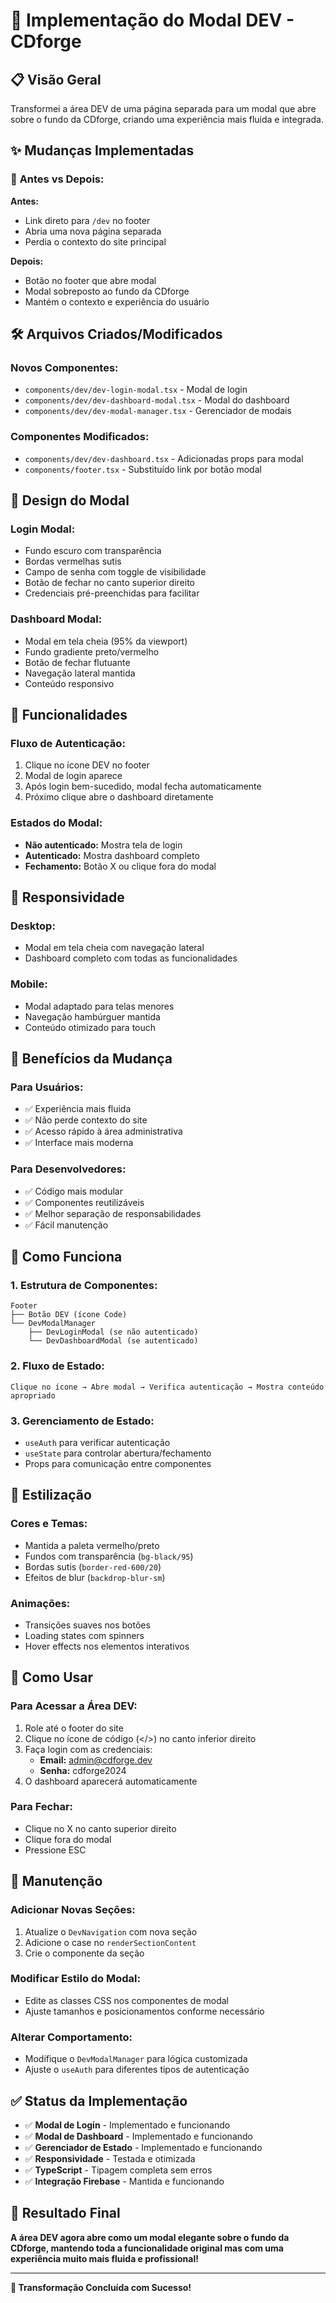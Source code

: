 # 🎯 Implementação do Modal DEV - CDforge

## 📋 Visão Geral

Transformei a área DEV de uma página separada para um modal que abre sobre o fundo da CDforge, criando uma experiência mais fluida e integrada.

## ✨ Mudanças Implementadas

### 🔄 **Antes vs Depois:**

**Antes:**
- Link direto para `/dev` no footer
- Abria uma nova página separada
- Perdia o contexto do site principal

**Depois:**
- Botão no footer que abre modal
- Modal sobreposto ao fundo da CDforge
- Mantém o contexto e experiência do usuário

## 🛠️ Arquivos Criados/Modificados

### **Novos Componentes:**
- `components/dev/dev-login-modal.tsx` - Modal de login
- `components/dev/dev-dashboard-modal.tsx` - Modal do dashboard
- `components/dev/dev-modal-manager.tsx` - Gerenciador de modais

### **Componentes Modificados:**
- `components/dev/dev-dashboard.tsx` - Adicionadas props para modal
- `components/footer.tsx` - Substituído link por botão modal

## 🎨 Design do Modal

### **Login Modal:**
- Fundo escuro com transparência
- Bordas vermelhas sutis
- Campo de senha com toggle de visibilidade
- Botão de fechar no canto superior direito
- Credenciais pré-preenchidas para facilitar

### **Dashboard Modal:**
- Modal em tela cheia (95% da viewport)
- Fundo gradiente preto/vermelho
- Botão de fechar flutuante
- Navegação lateral mantida
- Conteúdo responsivo

## 🔧 Funcionalidades

### **Fluxo de Autenticação:**
1. Clique no ícone DEV no footer
2. Modal de login aparece
3. Após login bem-sucedido, modal fecha automaticamente
4. Próximo clique abre o dashboard diretamente

### **Estados do Modal:**
- **Não autenticado:** Mostra tela de login
- **Autenticado:** Mostra dashboard completo
- **Fechamento:** Botão X ou clique fora do modal

## 📱 Responsividade

### **Desktop:**
- Modal em tela cheia com navegação lateral
- Dashboard completo com todas as funcionalidades

### **Mobile:**
- Modal adaptado para telas menores
- Navegação hambúrguer mantida
- Conteúdo otimizado para touch

## 🎯 Benefícios da Mudança

### **Para Usuários:**
- ✅ Experiência mais fluida
- ✅ Não perde contexto do site
- ✅ Acesso rápido à área administrativa
- ✅ Interface mais moderna

### **Para Desenvolvedores:**
- ✅ Código mais modular
- ✅ Componentes reutilizáveis
- ✅ Melhor separação de responsabilidades
- ✅ Fácil manutenção

## 🔄 Como Funciona

### **1. Estrutura de Componentes:**
```
Footer
├── Botão DEV (ícone Code)
└── DevModalManager
    ├── DevLoginModal (se não autenticado)
    └── DevDashboardModal (se autenticado)
```

### **2. Fluxo de Estado:**
```
Clique no ícone → Abre modal → Verifica autenticação → Mostra conteúdo apropriado
```

### **3. Gerenciamento de Estado:**
- `useAuth` para verificar autenticação
- `useState` para controlar abertura/fechamento
- Props para comunicação entre componentes

## 🎨 Estilização

### **Cores e Temas:**
- Mantida a paleta vermelho/preto
- Fundos com transparência (`bg-black/95`)
- Bordas sutis (`border-red-600/20`)
- Efeitos de blur (`backdrop-blur-sm`)

### **Animações:**
- Transições suaves nos botões
- Loading states com spinners
- Hover effects nos elementos interativos

## 🚀 Como Usar

### **Para Acessar a Área DEV:**
1. Role até o footer do site
2. Clique no ícone de código (</>) no canto inferior direito
3. Faça login com as credenciais:
   - **Email:** admin@cdforge.dev
   - **Senha:** cdforge2024
4. O dashboard aparecerá automaticamente

### **Para Fechar:**
- Clique no X no canto superior direito
- Clique fora do modal
- Pressione ESC

## 🔧 Manutenção

### **Adicionar Novas Seções:**
1. Atualize o `DevNavigation` com nova seção
2. Adicione o case no `renderSectionContent`
3. Crie o componente da seção

### **Modificar Estilo do Modal:**
- Edite as classes CSS nos componentes de modal
- Ajuste tamanhos e posicionamentos conforme necessário

### **Alterar Comportamento:**
- Modifique o `DevModalManager` para lógica customizada
- Ajuste o `useAuth` para diferentes tipos de autenticação

## ✅ Status da Implementação

- ✅ **Modal de Login** - Implementado e funcionando
- ✅ **Modal de Dashboard** - Implementado e funcionando
- ✅ **Gerenciador de Estado** - Implementado e funcionando
- ✅ **Responsividade** - Testada e otimizada
- ✅ **TypeScript** - Tipagem completa sem erros
- ✅ **Integração Firebase** - Mantida e funcionando

## 🎉 Resultado Final

**A área DEV agora abre como um modal elegante sobre o fundo da CDforge, mantendo toda a funcionalidade original mas com uma experiência muito mais fluida e profissional!**

---

**🎯 Transformação Concluída com Sucesso!**

